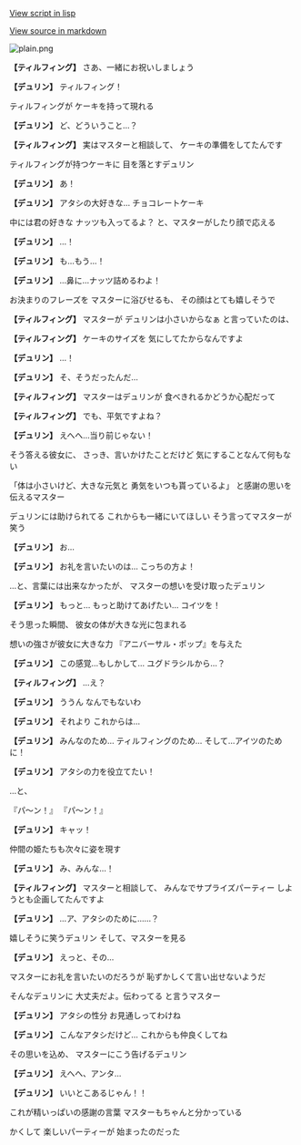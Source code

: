 [View script in lisp](../scripts/20281123.txt)

[View source in markdown](20281123.md)

![plain.png](../images/backgrounds/plain.png)

**【ティルフィング】**
さあ、一緒にお祝いしましょう

**【デュリン】**
ティルフィング！

ティルフィングが
ケーキを持って現れる

**【デュリン】**
ど、どういうこと…？

**【ティルフィング】**
実はマスターと相談して、
ケーキの準備をしてたんです

ティルフィングが持つケーキに
目を落とすデュリン

**【デュリン】**
あ！

**【デュリン】**
アタシの大好きな…
チョコレートケーキ

中には君の好きな
ナッツも入ってるよ？
と、マスターがしたり顔で応える

**【デュリン】**
…！

**【デュリン】**
も…もう…！

**【デュリン】**
…鼻に…ナッツ詰めるわよ！

お決まりのフレーズを
マスターに浴びせるも、
その顔はとても嬉しそうで

**【ティルフィング】**
マスターが
デュリンは小さいからなぁ
と言っていたのは、

**【ティルフィング】**
ケーキのサイズを
気にしてたからなんですよ

**【デュリン】**
…！

**【デュリン】**
そ、そうだったんだ…

**【ティルフィング】**
マスターはデュリンが
食べきれるかどうか心配だって

**【ティルフィング】**
でも、平気ですよね？

**【デュリン】**
えへへ…当り前じゃない！

そう答える彼女に、
さっき、言いかけたことだけど
気にすることなんて何もない

「体は小さいけど、大きな元気と
勇気をいつも貰っているよ」
と感謝の思いを伝えるマスター

デュリンには助けられてる
これからも一緒にいてほしい
そう言ってマスターが笑う

**【デュリン】**
お…

**【デュリン】**
お礼を言いたいのは…
こっちの方よ！

…と、言葉には出来なかったが、
マスターの想いを受け取ったデュリン

**【デュリン】**
もっと…
もっと助けてあげたい…
コイツを！

そう思った瞬間、
彼女の体が大きな光に包まれる

想いの強さが彼女に大きな力
『アニバーサル・ポップ』を与えた

**【デュリン】**
この感覚…もしかして…
ユグドラシルから…？

**【ティルフィング】**
…え？

**【デュリン】**
ううん
なんでもないわ

**【デュリン】**
それより
これからは…

**【デュリン】**
みんなのため…
ティルフィングのため…
そして…アイツのために！

**【デュリン】**
アタシの力を役立てたい！

…と、

『パ～ン！』
『パ～ン！』

**【デュリン】**
キャッ！

仲間の姫たちも次々に姿を現す

**【デュリン】**
み、みんな…！

**【ティルフィング】**
マスターと相談して、
みんなでサプライズパーティー
しようとも企画してたんですよ

**【デュリン】**
…ア、アタシのために……？

嬉しそうに笑うデュリン
そして、マスターを見る

**【デュリン】**
えっと、その…

マスターにお礼を言いたいのだろうが
恥ずかしくて言い出せないようだ

そんなデュリンに
大丈夫だよ。伝わってる
と言うマスター

**【デュリン】**
アタシの性分
お見通しってわけね

**【デュリン】**
こんなアタシだけど…
これからも仲良くしてね

その思いを込め、
マスターにこう告げるデュリン

**【デュリン】**
えへへ、アンタ…

**【デュリン】**
いいとこあるじゃん！！

これが精いっぱいの感謝の言葉
マスターもちゃんと分かっている

かくして
楽しいパーティーが
始まったのだった
